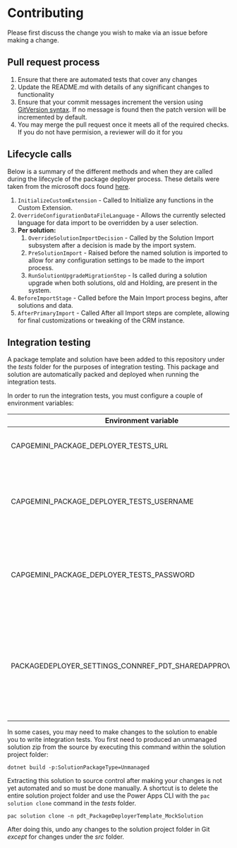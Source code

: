 # Contributing

Please first discuss the change you wish to make via an issue before making a change. 

## Pull request process

1. Ensure that there are automated tests that cover any changes 
1. Update the README.md with details of any significant changes to functionality
1. Ensure that your commit messages increment the version using [GitVersion syntax](https://gitversion.readthedocs.io/en/latest/input/docs/more-info/version-increments/). If no message is found then the patch version will be incremented by default.
1. You may merge the pull request once it meets all of the required checks. If you do not have permision, a reviewer will do it for you

## Lifecycle calls

Below is a summary of the different methods and when they are called during the lifecycle of the package deployer process. These details were taken from the microsoft docs found [here](https://docs.microsoft.com/en-us/power-platform/alm/package-deployer-tool#step-5-define-custom-code-for-your-package).

1. `InitializeCustomExtension` - Called to Initialize any functions in the Custom Extension.
1. `OverrideConfigurationDataFileLanguage` - Allows the currently selected language for data import to be overridden by a user selection.
1. **Per solution:**
    1. `OverrideSolutionImportDecision` - Called by the Solution Import subsystem after a decision is made by the import system.
    1. `PreSolutionImport` - Raised before the named solution is imported to allow for any configuration settings to be made to the import process.
    1. `RunSolutionUpgradeMigrationStep` - Is called during a solution upgrade when both solutions, old and Holding, are present in the system.
1. `BeforeImportStage` - Called before the Main Import process begins, after solutions and data.
1. `AfterPrimaryImport` - Called After all Import steps are complete, allowing for final customizations or tweaking of the CRM instance.

## Integration testing

A package template and solution have been added to this repository under the *tests* folder for the purposes of integration testing. This package and solution are automatically packed and deployed when running the integration tests.

In order to run the integration tests, you must configure a couple of environment variables:

| Environment variable                                       | Value                                                                                                                                                      |
|------------------------------------------------------------|------------------------------------------------------------------------------------------------------------------------------------------------------------|
| CAPGEMINI_PACKAGE_DEPLOYER_TESTS_URL                       | The URL of the Dataverse environment.                                                                                                                      |
| CAPGEMINI_PACKAGE_DEPLOYER_TESTS_USERNAME                  | The username to authenticate with when connecting to the Dataverse environment.                                                                            |
| CAPGEMINI_PACKAGE_DEPLOYER_TESTS_PASSWORD                  | The password to authenticate with when connecting to the Dataverse environment.                                                                            |
| PACKAGEDEPLOYER_SETTINGS_CONNREF_PDT_SHAREDAPPROVALS_D7DCB | The connection name of an Approvals connection. See [set connection references](./README.md#Set-connection-references) for how to get the connection name. |

In some cases, you may need to make changes to the solution to enable you to write integration tests. You first need to produced an unmanaged solution zip from the source by executing this command within the solution project folder:

```shell
dotnet build -p:SolutionPackageType=Unmanaged
```

Extracting this solution to source control after making your changes is not yet automated and so must be done manually. A shortcut is to delete the entire solution project folder and use the Power Apps CLI with the `pac solution clone` command in the *tests* folder.

```shell
pac solution clone -n pdt_PackageDeployerTemplate_MockSolution
```

After doing this, undo any changes to the solution project folder in Git *except* for changes under the *src* folder.
